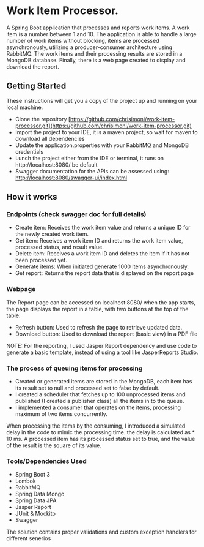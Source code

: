 # Work Item Processor.
A Spring Boot application that processes and reports work items. A work item is a number between 1 and 10. 
The application is able to handle a large number of work items without blocking, items are processed asynchronously,
utilizing a producer-consumer architecture using RabbitMQ. The work items and their processing results are stored in a 
MongoDB database. Finally, there is a web page created to display and download the report.

## Getting Started
These instructions will get you a copy of the project up and running on your local machine.
* Clone the repository [https://github.com/chrisimoni/work-item-processor.git](https://github.com/chrisimoni/work-item-processor.git)
* Import the project to your IDE, it is a maven project, so wait for maven to download all dependencies
* Update the application.properties with your RabbitMQ and MongoDB credentials 
* Lunch the project either from the IDE or terminal, it runs on http://localhost:8080/ be default
* Swagger documentation for the APIs can be assessed using: [http://localhost:8080/swagger-ui/index.html](http://localhost:8080/swagger-ui/index.html)

## How it works
### Endpoints (check swagger doc for full details)
* Create item: Receives the work item value and returns a unique ID for the newly created work item.
* Get item: Receives a work item ID and returns the work item value, processed status, and result value.
* Delete item: Receives a work item ID and deletes the item if it has not been processed yet.
* Generate items: When initiated generate 1000 items asynchronously.
* Get report: Returns the report data that is displayed on the report page

### Webpage
The Report page can be accessed on localhost:8080/ when the app starts, the page displays the report in a table,
with two buttons at the top of the table:
* Refresh button: Used to refresh the page to retrieve updated data.
* Download button: Used to download the report (basic view) in a PDF file

NOTE: For the reporting, I used Jasper Report dependency and use code to generate a basic template, instead of using a tool like JasperReports Studio.

### The process of queuing items for processing
* Created or generated items are stored in the MongoDB, each item has its result set to null and processed set to false by default.
* I created a scheduler that fetches up to 100 unprocessed items and published (I created a publisher class) all the items in to the queue.
* I implemented a consumer that operates on the items, processing maximum of two items concurrently.

When processing the items by the consuming, I introduced a simulated delay in the code to mimic the processing time. 
the delay is calculated as <work item value> * 10 ms. A processed item has its processed status set to true, and the value of the result is the square of its value.

### Tools/Dependencies Used
* Spring Boot 3
* Lombok
* RabbitMQ
* Spring Data Mongo
* Spring Data JPA
* Jasper Report
* JUnit & Mockito
* Swagger

The solution contains proper validations and custom exception handlers for different senerios
